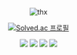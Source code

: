 <div align="center">
  
  ![thx](https://user-images.githubusercontent.com/118851133/236582837-30eccff4-9c5e-4cb1-9135-05d2e7bac079.gif)
  
  [![Solved.ac
  프로필](http://mazassumnida.wtf/api/mini/generate_badge?boj=journeytodeath)](https://solved.ac/journeytodeath)
  
  <picture>
    <img src="https://img.shields.io/badge/python-3776AB?style=for-the-badge&logo=python&logoColor=white">
  </picture>
  <picture>
    <img src="https://img.shields.io/badge/ros2-22314E?style=for-the-badge&logo=ros&logoColor=white">
  </picture>
  <picture>
    <img src="https://img.shields.io/badge/opencv-5C3EE8?style=for-the-badge&logo=opencv&logoColor=white">
  </picture>
  <picture>
    <img src="https://img.shields.io/badge/pytorch-EE4C2C?style=for-the-badge&logo=pytorch&logoColor=white">
  </picture>
  
</div>
